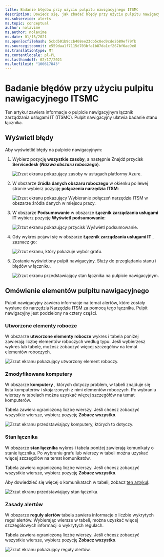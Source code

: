 ```yaml
---
title: Badanie błędów przy użyciu pulpitu nawigacyjnego ITSMC
description: Dowiedz się, jak zbadać błędy przy użyciu pulpitu nawigacyjnego łącznik zarządzania usługami IT.
ms.subservice: alerts
ms.topic: conceptual
author: nolavime
ms.author: nolavime
ms.date: 01/15/2021
ms.openlocfilehash: 5cbd501b9ccb408ee23cb5c8ed9cde2689ef79fb
ms.sourcegitcommit: e559daa1f7115d703bfa1b87da1cf267bf6ae9e8
ms.translationtype: MT
ms.contentlocale: pl-PL
ms.lasthandoff: 02/17/2021
ms.locfileid: "100617843"
---
```

# <a name="investigate-errors-by-using-the-itsmc-dashboard"></a>Badanie błędów przy użyciu pulpitu nawigacyjnego ITSMC

Ten artykuł zawiera informacje o pulpicie nawigacyjnym łącznik zarządzania usługami IT (ITSMC). Pulpit nawigacyjny ułatwia badanie stanu łącznika.

## <a name="view-errors"></a>Wyświetl błędy

Aby wyświetlić błędy na pulpicie nawigacyjnym:

1. Wybierz pozycję **wszystkie zasoby**, a następnie Znajdź przycisk **Servicedesk (*Nazwa obszaru roboczego*)**.

   ![Zrzut ekranu pokazujący zasoby w usługach platformy Azure.](media/itsmc-definition/create-new-connection-from-resource.png)

2. W obszarze **źródła danych obszaru roboczego** w okienku po lewej stronie wybierz pozycję **połączenia narzędzia ITSM**:

   ![Zrzut ekranu pokazujący Wybieranie połączeń narzędzia ITSM w obszarze źródła danych w miejscu pracy.](media/itsmc-overview/add-new-itsm-connection.png)

3. W obszarze **Podsumowanie** w obszarze **Łącznik zarządzania usługami IT** wybierz pozycję **Wyświetl podsumowanie**:

   ![Zrzut ekranu pokazujący przycisk Wyświetl podsumowanie.](media/itsmc-resync-servicenow/dashboard-view-summary.png)

4. Gdy wykres pojawi się w obszarze **Łącznik zarządzania usługami IT** , zaznacz go:

   ![Zrzut ekranu, który pokazuje wybór grafu.](media/itsmc-resync-servicenow/dashboard-graph-click.png)

5. Zostanie wyświetlony pulpit nawigacyjny. Służy do przeglądania stanu i błędów w łączniku.
   
   ![Zrzut ekranu przedstawiający stan łącznika na pulpicie nawigacyjnym.](media/itsmc-resync-servicenow/connector-dashboard.png)

## <a name="understand-dashboard-elements"></a>Omówienie elementów pulpitu nawigacyjnego

Pulpit nawigacyjny zawiera informacje na temat alertów, które zostały wysłane do narzędzia Narzędzia ITSM za pomocą tego łącznika. Pulpit nawigacyjny jest podzielony na cztery części.

### <a name="created-work-items"></a>Utworzone elementy robocze 

W obszarze **utworzone elementy robocze** wykres i tabela poniżej zawierają liczbę elementów roboczych według typu. Jeśli wybierzesz wykres lub tabelę, możesz zobaczyć więcej szczegółów na temat elementów roboczych.

![Zrzut ekranu pokazujący utworzony element roboczy.](media/itsmc-resync-servicenow/itsm-dashboard-workitems.png)

### <a name="affected-computers"></a>Zmodyfikowane komputery 

W obszarze **komputery** , których dotyczy problem, w tabeli znajduje się lista komputerów i skojarzonych z nimi elementów roboczych. Po wybraniu wierszy w tabelach można uzyskać więcej szczegółów na temat komputerów.

Tabela zawiera ograniczoną liczbę wierszy. Jeśli chcesz zobaczyć wszystkie wiersze, wybierz pozycję **Zobacz wszystko**.

![Zrzut ekranu przedstawiający komputery, których to dotyczy.](media/itsmc-resync-servicenow/itsm-dashboard-impacted-comp.png)

### <a name="connector-status"></a>Stan łącznika 

W obszarze **stan łącznika** wykres i tabela poniżej zawierają komunikaty o stanie łącznika. Po wybraniu grafu lub wierszy w tabeli można uzyskać więcej szczegółów na temat komunikatów.

Tabela zawiera ograniczoną liczbę wierszy. Jeśli chcesz zobaczyć wszystkie wiersze, wybierz pozycję **Zobacz wszystko**.

Aby dowiedzieć się więcej o komunikatach w tabeli, zobacz [ten artykuł](itsmc-dashboard-errors.md).

![Zrzut ekranu przedstawiający stan łącznika.](media/itsmc-resync-servicenow/itsm-dashboard-connector-status.png)

### <a name="alert-rules"></a>Zasady alertów 

W obszarze **reguły alertów** tabela zawiera informacje o liczbie wykrytych reguł alertów. Wybierając wiersze w tabeli, można uzyskać więcej szczegółowych informacji o wykrytych regułach.
    
Tabela zawiera ograniczoną liczbę wierszy. Jeśli chcesz zobaczyć wszystkie wiersze, wybierz pozycję **Zobacz wszystko**.

![Zrzut ekranu pokazujący reguły alertów.](media/itsmc-resync-servicenow/itsm-dashboard-alert-rules.png)

